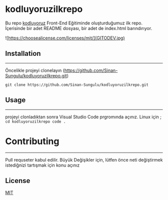 # kodluyoruzilkrepo
Bu repo [kodluyoruz](https://www.kodluyoruz.org/) Front-End Eğitiminde oluşturduğumuz ilk repo. İçerisinde bir adet README dosyası, bir adet de index.html barındırıyor.

![https://choosealicense.com/licenses/mit/](GITODEV.jpg)

## Installation
----
Öncelikle projeyi clonelayın (https://github.com/Sinan-Sungulu/kodluyoruzilkrepo.git)
```(bash)
git clone https://github.com/Sinan-Sungulu/kodluyoruzilkrepo.git
```
## Usage
------
projeyi clonladıktan sonra Visual Studio Code prgromında açınız.
Linux için ;
``
cd kodluyoruzilkrepo
code . 
``

# Contributing
------
Pull requseter kabul edilir. Büyük Değişikler için, lütfen önce neti değiştirmek istediğnizi tartışmak için konu açınız 

## License
[MIT](https://choosealicense.com/licenses/mit/)